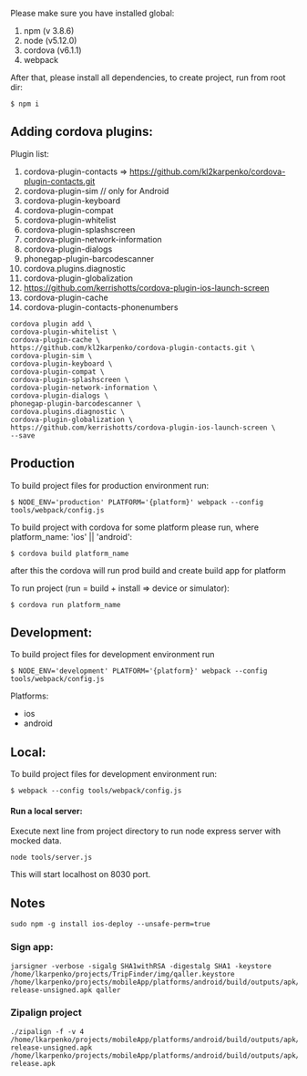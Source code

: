 Please make sure you have installed global:

1. npm (v 3.8.6)
2. node (v5.12.0)
3. cordova (v6.1.1)
4. webpack

After that, please install all dependencies, to create project, run from root dir:

```
$ npm i
```

## Adding cordova plugins:

Plugin list:
1. cordova-plugin-contacts => https://github.com/kl2karpenko/cordova-plugin-contacts.git
2. cordova-plugin-sim // only for Android
3. cordova-plugin-keyboard
4. cordova-plugin-compat
5. cordova-plugin-whitelist
6. cordova-plugin-splashscreen
7. cordova-plugin-network-information
8. cordova-plugin-dialogs
9. phonegap-plugin-barcodescanner
9. cordova.plugins.diagnostic
10. cordova-plugin-globalization
11. https://github.com/kerrishotts/cordova-plugin-ios-launch-screen
12. cordova-plugin-cache
13. cordova-plugin-contacts-phonenumbers

```
cordova plugin add \
cordova-plugin-whitelist \
cordova-plugin-cache \
https://github.com/kl2karpenko/cordova-plugin-contacts.git \
cordova-plugin-sim \
cordova-plugin-keyboard \
cordova-plugin-compat \
cordova-plugin-splashscreen \
cordova-plugin-network-information \
cordova-plugin-dialogs \
phonegap-plugin-barcodescanner \
cordova.plugins.diagnostic \
cordova-plugin-globalization \
https://github.com/kerrishotts/cordova-plugin-ios-launch-screen \
--save
```

## Production

To build project files for production environment run:

```
$ NODE_ENV='production' PLATFORM='{platform}' webpack --config tools/webpack/config.js
```


To build project with cordova for some platform please run, where platform_name: 'ios' || 'android':

```
$ cordova build platform_name
```

after this the cordova will run prod build and create build app for platform

To run project (run = build + install => device or simulator):

```
$ cordova run platform_name
```

## Development:

To build project files for development environment run

```
$ NODE_ENV='development' PLATFORM='{platform}' webpack --config tools/webpack/config.js
```
Platforms:
* ios
* android

## Local:

To build project files for development environment run:

```
$ webpack --config tools/webpack/config.js
```

#### Run a local server:
Execute next line from project directory to run node express server with mocked data.

```
node tools/server.js
```

This will start localhost on 8030 port.

## Notes
```
sudo npm -g install ios-deploy --unsafe-perm=true
```

### Sign app:

```
jarsigner -verbose -sigalg SHA1withRSA -digestalg SHA1 -keystore /home/lkarpenko/projects/TripFinder/img/qaller.keystore /home/lkarpenko/projects/mobileApp/platforms/android/build/outputs/apk/android-release-unsigned.apk qaller
```

### Zipalign project

```
./zipalign -f -v 4 /home/lkarpenko/projects/mobileApp/platforms/android/build/outputs/apk/android-release-unsigned.apk /home/lkarpenko/projects/mobileApp/platforms/android/build/outputs/apk/android-release.apk
```
